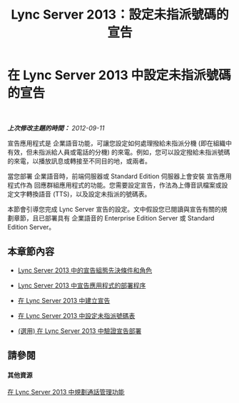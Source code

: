 ﻿---
title: Lync Server 2013：設定未指派號碼的宣告
TOCTitle: 設定未指派號碼的宣告
ms:assetid: 45633dd3-78de-4934-867e-33969fc25368
ms:mtpsurl: https://technet.microsoft.com/zh-tw/library/Gg425944(v=OCS.15)
ms:contentKeyID: 49290773
ms.date: 08/10/2015
mtps_version: v=OCS.15
ms.translationtype: HT
---

# 在 Lync Server 2013 中設定未指派號碼的宣告

 

_**上次修改主題的時間：** 2012-09-11_

宣告應用程式是 企業語音功能，可讓您設定如何處理撥給未指派分機 (即在組織中有效，但未指派給人員或電話的分機) 的來電。例如，您可以設定撥給未指派號碼的來電，以播放訊息或轉接至不同目的地，或兩者。

當您部署 企業語音時，前端伺服器或 Standard Edition 伺服器上會安裝 宣告應用程式作為 回應群組應用程式的功能。您需要設定宣告，作法為上傳音訊檔案或設定文字轉換語音 (TTS)，以及設定未指派的號碼表。

本節會引導您完成 Lync Server 宣告的設定。文中假設您已閱讀與宣告有關的規劃章節，且已部署具有 企業語音的 Enterprise Edition Server 或 Standard Edition Server。

## 本章節內容

  - [Lync Server 2013 中的宣告組態先決條件和角色](lync-server-2013-announcement-configuration-prerequisites-and-roles.md)

  - [Lync Server 2013 中宣告應用程式的部署程序](lync-server-2013-deployment-process-for-the-announcement-application.md)

  - [在 Lync Server 2013 中建立宣告](lync-server-2013-create-an-announcement.md)

  - [在 Lync Server 2013 中設定未指派號碼表](lync-server-2013-configure-the-unassigned-number-table.md)

  - [(選用) 在 Lync Server 2013 中驗證宣告部署](lync-server-2013-optional-verify-announcement-deployment.md)

## 請參閱

#### 其他資源

[在 Lync Server 2013 中規劃通話管理功能](lync-server-2013-planning-for-call-management-features.md)

